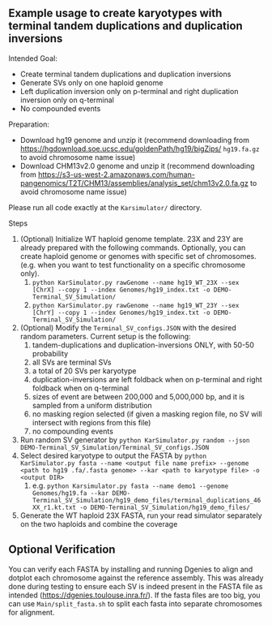 ## Example usage to create karyotypes with terminal tandem duplications and duplication inversions

Intended Goal:
- Create terminal tandem duplications and duplication inversions
- Generate SVs only on one haploid genome
- Left duplication inversion only on p-terminal and right duplication inversion only on q-terminal
- No compounded events

Preparation:
- Download hg19 genome and unzip it (recommend downloading from https://hgdownload.soe.ucsc.edu/goldenPath/hg19/bigZips/ `hg19.fa.gz` to avoid chromosome name issue)
- Download CHM13v2.0 genome and unzip it (recommend downloading from https://s3-us-west-2.amazonaws.com/human-pangenomics/T2T/CHM13/assemblies/analysis_set/chm13v2.0.fa.gz to avoid chromosome name issue)

Please run all code exactly at the `Karsimulator/` directory.

Steps
1. (Optional) Initialize WT haploid genome template. 23X and 23Y are already prepared with the following commands. Optionally, you can create haploid genome or genomes with specific set of chromosomes. (e.g. when you want to test functionality on a specific chromosome only). 
   1. `python KarSimulator.py rawGenome --name hg19_WT_23X --sex [ChrX] --copy 1 --index Genomes/hg19_index.txt -o DEMO-Terminal_SV_Simulation/`
   2. `python KarSimulator.py rawGenome --name hg19_WT_23Y --sex [ChrY] --copy 1 --index Genomes/hg19_index.txt -o DEMO-Terminal_SV_Simulation/`
2. (Optional) Modify the `Terminal_SV_configs.JSON` with the desired random parameters. Current setup is the following:
   1. tandem-duplications and duplication-inversions ONLY, with 50-50 probability
   2. all SVs are terminal SVs
   3. a total of 20 SVs per karyotype
   4. duplication-inversions are left foldback when on p-terminal and right foldback when on q-terminal
   5. sizes of event are between 200,000 and 5,000,000 bp, and it is sampled from a uniform distribution
   6. no masking region selected (if given a masking region file, no SV will intersect with regions from this file)
   7. no compounding events
3. Run random SV generator by `python KarSimulator.py random --json DEMO-Terminal_SV_Simulation/Terminal_SV_configs.JSON`
4. Select desired karyotype to output the FASTA by `python KarSimulator.py fasta --name <output file name prefix> --genome <path to hg19 .fa/.fasta genome> --kar <path to karyotype file> -o <output DIR>`
   1. e.g. `python Karsimulator.py fasta --name demo1 --genome Genomes/hg19.fa --kar DEMO-Terminal_SV_Simulation/hg19_demo_files/terminal_duplications_46XX_r1.kt.txt -o DEMO-Terminal_SV_Simulation/hg19_demo_files/`
5. Generate the WT haploid 23X FASTA, run your read simulator separately on the two haploids and combine the coverage

## Optional Verification
You can verify each FASTA by installing and running Dgenies to align and dotplot each chromosome against the reference assembly. This was already done during testing to ensure each SV is indeed present in the FASTA file as intended (https://dgenies.toulouse.inra.fr/). If the fasta files are too big, you can use `Main/split_fasta.sh` to split each fasta into separate chromosomes for alignment.